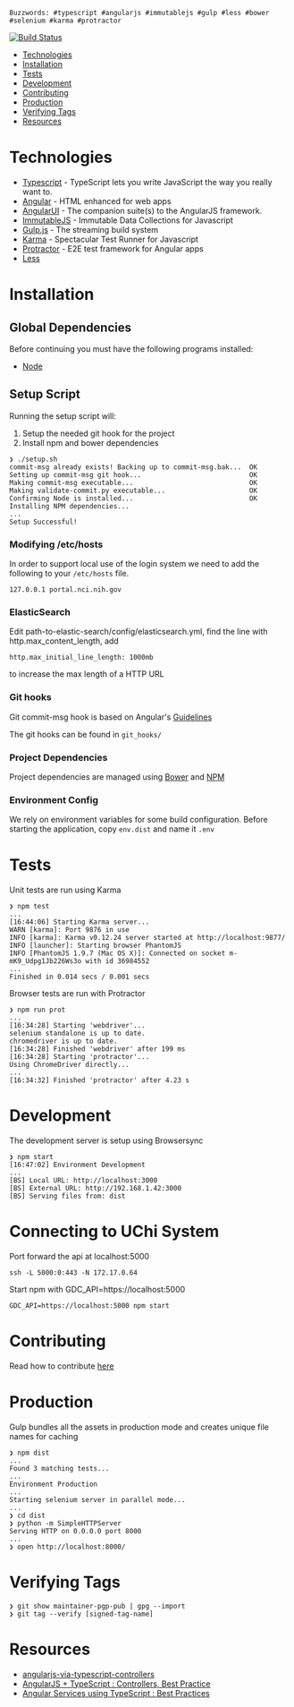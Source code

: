 `Buzzwords: #typescript #angularjs #immutablejs #gulp #less #bower #selenium #karma #protractor`

[![Build Status](https://magnum.travis-ci.com/NCI-GDC/portal-ui.svg?token=uvYjzX9Pbq2o3AVCP1S4&branch=master)](https://magnum.travis-ci.com/NCI-GDC/portal-ui)

- [Technologies](#technologies)
- [Installation](#installation)
- [Tests](#tests)
- [Development](#development)
- [Contributing](#contributing)
- [Production](#production)
- [Verifying Tags](#verify)
- [Resources](#resources)

# Technologies

- [Typescript](http://www.typescriptlang.org/) - TypeScript lets you write JavaScript the way you really want to.
- [Angular](https://angularjs.org/) - HTML enhanced for web apps
- [AngularUI](http://angular-ui.github.io/) - The companion suite(s) to the AngularJS framework.
- [ImmutableJS](https://github.com/facebook/immutable-js) - Immutable Data Collections for Javascript
- [Gulp.js](http://gulpjs.com/) - The streaming build system
- [Karma](http://karma-runner.github.io/0.12/index.html) - Spectacular Test Runner for Javascript
- [Protractor](https://github.com/angular/protractor) - E2E test framework for Angular apps
- [Less](http://learnboost.github.io/stylus/)

# Installation

## Global Dependencies

Before continuing you must have the following programs installed:

- [Node](http://nodejs.org/)

## Setup Script

Running the setup script will:

1. Setup the needed git hook for the project
2. Install npm and bower dependencies

```
❯ ./setup.sh
commit-msg already exists! Backing up to commit-msg.bak...  OK
Setting up commit-msg git hook...                           OK
Making commit-msg executable...                             OK
Making validate-commit.py executable...                     OK
Confirming Node is installed...                             OK
Installing NPM dependencies...
...
Setup Successful!
```

### Modifying /etc/hosts
In order to support local use of the login system we need to add the following
to your `/etc/hosts` file.

`127.0.0.1 portal.nci.nih.gov`

### ElasticSearch
Edit path-to-elastic-search/config/elasticsearch.yml, find the line with http.max_content_length, add
```
http.max_initial_line_length: 1000mb
```
to increase the max length of a HTTP URL

### Git hooks

Git commit-msg hook is based on Angular's [Guidelines](https://docs.google.com/document/d/1QrDFcIiPjSLDn3EL15IJygNPiHORgU1_OOAqWjiDU5Y/edit#)

The git hooks can be found in `git_hooks/`

### Project Dependencies

Project dependencies are managed using [Bower](http://bower.io/) and [NPM](https://www.npmjs.org/)

### Environment Config

We rely on environment variables for some build configuration. Before starting the application, copy `env.dist` and name it `.env`

# Tests

Unit tests are run using Karma

```
❯ npm test
...
[16:44:06] Starting Karma server...
WARN [karma]: Port 9876 in use
INFO [karma]: Karma v0.12.24 server started at http://localhost:9877/
INFO [launcher]: Starting browser PhantomJS
INFO [PhantomJS 1.9.7 (Mac OS X)]: Connected on socket m-mK9_Udpg1Jb226Ws3o with id 36984552
...
Finished in 0.014 secs / 0.001 secs
```

Browser tests are run with Protractor

```
❯ npm run prot
...
[16:34:28] Starting 'webdriver'...
selenium standalone is up to date.
chromedriver is up to date.
[16:34:28] Finished 'webdriver' after 199 ms
[16:34:28] Starting 'protractor'...
Using ChromeDriver directly...
...
[16:34:32] Finished 'protractor' after 4.23 s

```

# Development

The development server is setup using Browsersync

```
❯ npm start
[16:47:02] Environment Development
...
[BS] Local URL: http://localhost:3000
[BS] External URL: http://192.168.1.42:3000
[BS] Serving files from: dist
```

# Connecting to UChi System

Port forward the api at localhost:5000

```
ssh -L 5000:0:443 -N 172.17.0.64
```

Start npm with GDC_API=https://localhost:5000

```
GDC_API=https://localhost:5000 npm start
```

# Contributing

Read how to contribute [here](https://github.com/NCI-GDC/portal-ui/blob/master/CONTRIBUTING.md)

# Production

Gulp bundles all the assets in production mode and creates unique file names for caching

```
❯ npm dist
...
Found 3 matching tests...
...
Environment Production
...
Starting selenium server in parallel mode...
...
❯ cd dist
❯ python -m SimpleHTTPServer
Serving HTTP on 0.0.0.0 port 8000
...
❯ open http://localhost:8000/
```

# Verifying Tags

```
❯ git show maintainer-pgp-pub | gpg --import
❯ git tag --verify [signed-tag-name]
```

# Resources

- [angularjs-via-typescript-controllers](http://kodeyak.wordpress.com/2014/02/12/angularjs-via-typescript-controllers/)
- [AngularJS + TypeScript : Controllers, Best Practice](https://www.youtube.com/watch?v=WdtVn_8K17E)
- [Angular Services using TypeScript : Best Practices](https://www.youtube.com/watch?v=Yis8m3BdnEM)

